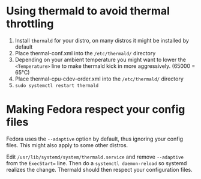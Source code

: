 # Using thermald to avoid thermal throttling
1. Install `thermald` for your distro, on many distros it might be installed by default
2. Place thermal-conf.xml into the `/etc/thermald/` directory
3. Depending on your ambient temperature you might want to lower the `<Temperature>` line to make thermald kick in more aggressively. (65000 = 65°C)
4. Place thermal-cpu-cdev-order.xml into the `/etc/thermald/` directory
5. `sudo systemctl restart thermald`

# Making Fedora respect your config files
Fedora uses the `--adaptive` option by default, thus ignoring your config files. This might also apply to some other distros.

Edit `/usr/lib/systemd/system/thermald.service` and remove `--adaptive` from the `ExecStart=` line. Then do a `systemctl daemon-reload` so systemd realizes the change. Thermald should then respect your configuration files.

